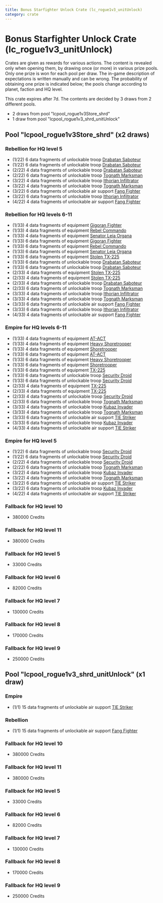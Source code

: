 ```yaml
---
title: Bonus Starfighter Unlock Crate (lc_rogue1v3_unitUnlock)
category: crate
---
```


# Bonus Starfighter Unlock Crate (lc_rogue1v3_unitUnlock)

Crates are given as rewards for various actions. The content is revealed only when opening them, by drawing once (or more) in various prize pools. Only one prize is won for each pool per draw. The in-game description of expectations is written manually and can be wrong. The probability of obtaining one prize is indicated below; the pools change according to planet, faction and HQ level.

This crate expires after 7d. The contents are decided by 3 draws from 2 different pools.
  * 2 draws from pool "lcpool_rogue1v3Store_shrd"
  * 1 draw from pool "lcpool_rogue1v3_shrd_unitUnlock"

## Pool "lcpool_rogue1v3Store_shrd" (x2 draws)

### Rebellion for HQ level 5

  * (1/22) 6 data fragments of unlockable troop [Drabatan Saboteur](BigMouthAlien)
  * (1/22) 6 data fragments of unlockable troop [Drabatan Saboteur](BigMouthAlien)
  * (2/22) 4 data fragments of unlockable troop [Drabatan Saboteur](BigMouthAlien)
  * (2/22) 6 data fragments of unlockable troop [Tognath Marksman](RebelTognath)
  * (3/22) 4 data fragments of unlockable troop [Ithorian Infiltrator](IthorianInfiltrator)
  * (3/22) 4 data fragments of unlockable troop [Tognath Marksman](RebelTognath)
  * (3/22) 6 data fragments of unlockable air support [Fang Fighter](FangFighter)
  * (3/22) 6 data fragments of unlockable troop [Ithorian Infiltrator](IthorianInfiltrator)
  * (4/22) 4 data fragments of unlockable air support [Fang Fighter](FangFighter)

### Rebellion for HQ levels 6-11

  * (1/33) 4 data fragments of equipment [Gigoran Fighter](eqpRebelShaggyAlien)
  * (1/33) 4 data fragments of equipment [Rebel Commando](eqpRebelPentagonSoldier)
  * (1/33) 4 data fragments of equipment [Senator Leia Organa](eqpRebelDiplomat)
  * (1/33) 6 data fragments of equipment [Gigoran Fighter](eqpRebelShaggyAlien)
  * (1/33) 6 data fragments of equipment [Rebel Commando](eqpRebelPentagonSoldier)
  * (1/33) 6 data fragments of equipment [Senator Leia Organa](eqpRebelDiplomat)
  * (1/33) 6 data fragments of equipment [Stolen TX-225](eqpRebelHovertank)
  * (1/33) 6 data fragments of unlockable troop [Drabatan Saboteur](BigMouthAlien)
  * (1/33) 6 data fragments of unlockable troop [Drabatan Saboteur](BigMouthAlien)
  * (2/33) 4 data fragments of equipment [Stolen TX-225](eqpRebelHovertank)
  * (2/33) 4 data fragments of equipment [Stolen TX-225](eqpRebelHovertank)
  * (2/33) 4 data fragments of unlockable troop [Drabatan Saboteur](BigMouthAlien)
  * (2/33) 6 data fragments of unlockable troop [Tognath Marksman](RebelTognath)
  * (3/33) 4 data fragments of unlockable troop [Ithorian Infiltrator](IthorianInfiltrator)
  * (3/33) 4 data fragments of unlockable troop [Tognath Marksman](RebelTognath)
  * (3/33) 6 data fragments of unlockable air support [Fang Fighter](FangFighter)
  * (3/33) 6 data fragments of unlockable troop [Ithorian Infiltrator](IthorianInfiltrator)
  * (4/33) 4 data fragments of unlockable air support [Fang Fighter](FangFighter)

### Empire for HQ levels 6-11

  * (1/33) 4 data fragments of equipment [AT-ACT](eqpEmpireCargoGreatDane)
  * (1/33) 4 data fragments of equipment [Heavy Shoretrooper](eqpEmpirePentagonHeavyTrooper)
  * (1/33) 4 data fragments of equipment [Shoretrooper](eqpEmpirePentagonTrooper)
  * (1/33) 6 data fragments of equipment [AT-ACT](eqpEmpireCargoGreatDane)
  * (1/33) 6 data fragments of equipment [Heavy Shoretrooper](eqpEmpirePentagonHeavyTrooper)
  * (1/33) 6 data fragments of equipment [Shoretrooper](eqpEmpirePentagonTrooper)
  * (1/33) 6 data fragments of equipment [TX-225](eqpEmpireHovertank)
  * (1/33) 6 data fragments of unlockable troop [Security Droid](SecurityDroid)
  * (1/33) 6 data fragments of unlockable troop [Security Droid](SecurityDroid)
  * (2/33) 4 data fragments of equipment [TX-225](eqpEmpireHovertank)
  * (2/33) 4 data fragments of equipment [TX-225](eqpEmpireHovertank)
  * (2/33) 4 data fragments of unlockable troop [Security Droid](SecurityDroid)
  * (2/33) 6 data fragments of unlockable troop [Tognath Marksman](EmpireTognath)
  * (3/33) 4 data fragments of unlockable troop [Kubaz Invader](KubazInvader)
  * (3/33) 4 data fragments of unlockable troop [Tognath Marksman](EmpireTognath)
  * (3/33) 6 data fragments of unlockable air support [TIE Striker](AtmosMig)
  * (3/33) 6 data fragments of unlockable troop [Kubaz Invader](KubazInvader)
  * (4/33) 4 data fragments of unlockable air support [TIE Striker](AtmosMig)

### Empire for HQ level 5

  * (1/22) 6 data fragments of unlockable troop [Security Droid](SecurityDroid)
  * (1/22) 6 data fragments of unlockable troop [Security Droid](SecurityDroid)
  * (2/22) 4 data fragments of unlockable troop [Security Droid](SecurityDroid)
  * (2/22) 6 data fragments of unlockable troop [Tognath Marksman](EmpireTognath)
  * (3/22) 4 data fragments of unlockable troop [Kubaz Invader](KubazInvader)
  * (3/22) 4 data fragments of unlockable troop [Tognath Marksman](EmpireTognath)
  * (3/22) 6 data fragments of unlockable air support [TIE Striker](AtmosMig)
  * (3/22) 6 data fragments of unlockable troop [Kubaz Invader](KubazInvader)
  * (4/22) 4 data fragments of unlockable air support [TIE Striker](AtmosMig)

### Fallback for HQ level 10

  * 380000 Credits

### Fallback for HQ level 11

  * 380000 Credits

### Fallback for HQ level 5

  * 33000 Credits

### Fallback for HQ level 6

  * 82000 Credits

### Fallback for HQ level 7

  * 130000 Credits

### Fallback for HQ level 8

  * 170000 Credits

### Fallback for HQ level 9

  * 250000 Credits

## Pool "lcpool_rogue1v3_shrd_unitUnlock" (x1 draw)

### Empire

  * (1/1) 15 data fragments of unlockable air support [TIE Striker](AtmosMig)

### Rebellion

  * (1/1) 15 data fragments of unlockable air support [Fang Fighter](FangFighter)

### Fallback for HQ level 10

  * 380000 Credits

### Fallback for HQ level 11

  * 380000 Credits

### Fallback for HQ level 5

  * 33000 Credits

### Fallback for HQ level 6

  * 82000 Credits

### Fallback for HQ level 7

  * 130000 Credits

### Fallback for HQ level 8

  * 170000 Credits

### Fallback for HQ level 9

  * 250000 Credits